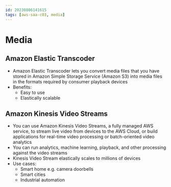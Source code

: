 ```yaml
---
id: 20230806141615
tags: [aws-saa-c03, media]
---
```


# Media

## Amazon Elastic Transcoder

* Amazon Elastic Transcoder lets you convert media files that you have
  stored in Amazon Simple Storage Service (Amazon S3) into media files
  in the formats required by consumer playback devices
* Benefits:
  * Easy to use
  * Elastically scalable

## Amazon Kinesis Video Streams

* You can use Amazon Kinesis Video Streams, a fully managed AWS service,
  to stream live video from devices to the AWS Cloud, or build
  applications for real-time video processing or batch-oriented video
  analytics
* You can run analytics, machine learning, playback, and other
  processing against the video streams
* Kinesis Video Stream elastically scales to millions of devices
* Use cases:
  * Smart home e.g. camera doorbells
  * Smart cities
  * Industrial automation
